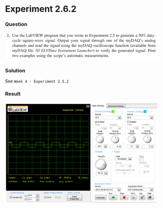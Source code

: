 # Experiment 2.6.2
### Question

![Question](https://github.com/Offliners/NTNU-ME-Automatic-Control-Lab/blob/master/Week%206/Experiment-2-6-2/question.PNG)

### Solution

See `Week 4 - Experiment 2.5.2`

### Result

![result](https://github.com/Offliners/NTNU-ME-Automatic-Control-Lab/blob/master/Week%206/Experiment-2-6-2/result.PNG)
